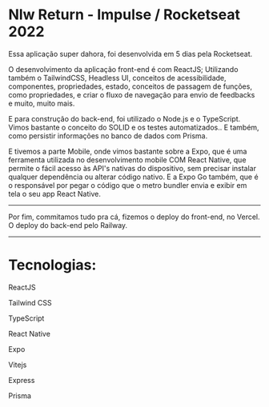 # Nlw Return -  Impulse / Rocketseat 2022

Essa aplicação super dahora, foi desenvolvida em 5 dias pela Rocketseat. 




O desenvolvimento da aplicação front-end é com ReactJS; Utilizando também o TailwindCSS, Headless UI, 
conceitos de acessibilidade, componentes, propriedades, estado, conceitos de passagem de funções, como propriedades, e criar o fluxo 
de navegação para envio de feedbacks e muito, muito mais.


E para construção do back-end, foi utilizado o Node.js e o TypeScript. 
Vimos bastante o conceito do SOLID e os testes automatizados.. E também, como persistir informações no banco de dados com Prisma.



E tivemos a parte Mobile, onde vimos bastante sobre a Expo, que é uma ferramenta utilizada no desenvolvimento mobile COM React Native,
que permite o fácil acesso às API's nativas do dispositivo, sem precisar instalar qualquer dependência ou alterar código nativo. 
E a Expo Go também, que é o responsável por pegar o código que o metro bundler envia e exibir em tela o seu app React Native.

-----

Por fim, commitamos tudo pra cá, fizemos o deploy do front-end, no Vercel. O deploy do back-end pelo Railway.

-----

# Tecnologias:



ReactJS


Tailwind CSS


TypeScript


React Native


Expo


Vitejs


Express


Prisma
